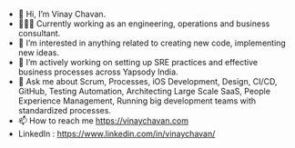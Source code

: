 - 👋 Hi, I’m Vinay Chavan.
- 👨🏻‍💻 Currently working as an engineering, operations and business consultant.
- 👀 I’m interested in anything related to creating new code, implementing new ideas.
- 🌱 I’m actively working on setting up SRE practices and effective business processes across Yapsody India.
- 💬 Ask me about Scrum, Processes, iOS Development, Design, CI/CD, GitHub, Testing Automation, Architecting Large Scale SaaS, People Experience Management, Running big development teams with standardized processes.
- 📫 How to reach me https://vinaychavan.com
- LinkedIn : https://www.linkedin.com/in/vinaychavan/

<!---
davinc/davinc is a ✨ special ✨ repository because its `README.md` (this file) appears on your GitHub profile.
You can click the Preview link to take a look at your changes.
--->
